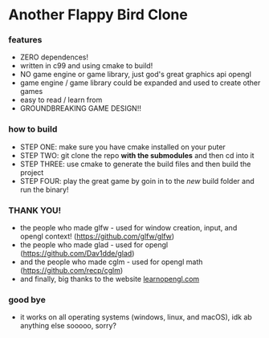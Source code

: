 # Another Flappy Bird Clone

### features
- ZERO dependences!
- written in c99 and using cmake to build!
- NO game engine or game library, just god's great graphics api opengl
- game engine / game library could be expanded and used to create other games
- easy to read / learn from
- GROUNDBREAKING GAME DESIGN!!

### how to build
 - STEP ONE: make sure you have cmake installed on your puter
 - STEP TWO: git clone the repo **with the submodules** and then cd into it
 - STEP THREE: use cmake to generate the build files and then build the project
 - STEP FOUR: play the great game by goin in to the *new* build folder and run the binary!

### THANK YOU!
 - the people who made glfw - used for window creation, input, and opengl context! (https://github.com/glfw/glfw)
 - the people who made glad - used for opengl (https://github.com/Dav1dde/glad)
 - and the people who made cglm - used for opengl math (https://github.com/recp/cglm)
 - and finally, big thanks to the website [learnopengl.com](https://learnopengl.com/)

### good bye
 - it works on all operating systems (windows, linux, and macOS), idk ab anything else sooooo, sorry?
